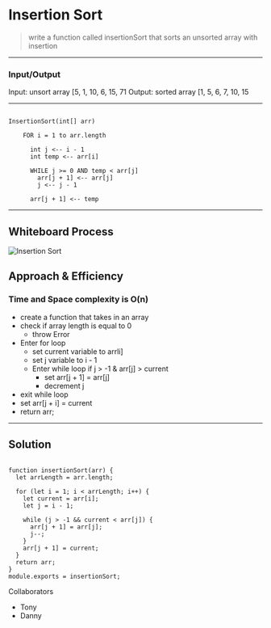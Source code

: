 # Insertion Sort

> write a function called insertionSort that sorts an
> unsorted array with insertion

---

### Input/Output

Input: unsort array [5, 1, 10, 6, 15, 71
Output: sorted array [1, 5, 6, 7, 10, 15

---

```

InsertionSort(int[] arr)

    FOR i = 1 to arr.length

      int j <-- i - 1
      int temp <-- arr[i]

      WHILE j >= 0 AND temp < arr[j]
        arr[j + 1] <-- arr[j]
        j <-- j - 1

      arr[j + 1] <-- temp

```

---

## Whiteboard Process

![Insertion Sort](https://user-images.githubusercontent.com/107226923/196567336-9e8dc9aa-abbd-4b9b-8427-57aaaed05b7e.png)

## Approach & Efficiency

### Time and Space complexity is O(n)

- create a function that takes in an array
- check if array length is equal to 0
  - throw Error
- Enter for loop
  - set current variable to arrli]
  - set j variable to i - 1
  - Enter while loop if j > -1 & arr[j] > current
    - set arr[j + 1] = arr[j]
    - decrement j
- exit while loop
- set arr[j + i] = current
- return arr;

---

## Solution

```

function insertionSort(arr) {
  let arrLength = arr.length;

  for (let i = 1; i < arrLength; i++) {
    let current = arr[i];
    let j = i - 1;

    while (j > -1 && current < arr[j]) {
      arr[j + 1] = arr[j];
      j--;
    }
    arr[j + 1] = current;
  }
  return arr;
}
module.exports = insertionSort;

```

Collaborators

- Tony
- Danny
